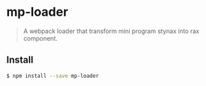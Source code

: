 # mp-loader

> A webpack loader that transform mini program stynax into rax component.

## Install

```bash
$ npm install --save mp-loader
```

